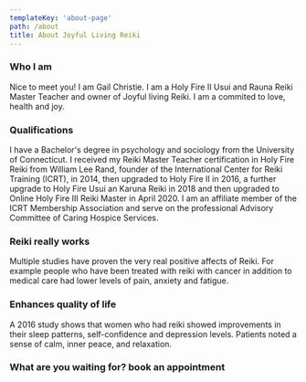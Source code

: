 ```yaml
---
templateKey: 'about-page'
path: /about
title: About Joyful Living Reiki
---
```

### Who I am
Nice to meet you! I am Gail Christie. I am a Holy Fire II Usui and Rauna Reiki Master Teacher and owner of Joyful living Reiki. I am a commited to love, health and joy.

### Qualifications
I have a Bachelor's degree in psychology and sociology from the University of Connecticut. I received my Reiki Master Teacher certification in Holy Fire Reiki from William Lee Rand, founder of the International Center for Reiki Training (ICRT), in 2014, then upgraded to Holy Fire II in 2016, a further upgrade to Holy Fire Usui an Karuna Reiki in 2018 and then upgraded to Online Holy Fire III Reiki Master in April 2020. I am an affiliate member of the ICRT Membership Association and serve on the professional Advisory Committee of Caring Hospice Services.

### Reiki really works
Multiple studies have proven the very real positive affects of Reiki. For example people who have been treated with reiki with cancer in addition to medical care had lower levels of pain, anxiety and fatigue. 

### Enhances quality of life
A 2016 study shows that women who had reiki showed improvements in their sleep patterns, self-confidence and depression levels. Patients noted a sense of calm, inner peace, and relaxation.

### What are you waiting for? book an appointment
